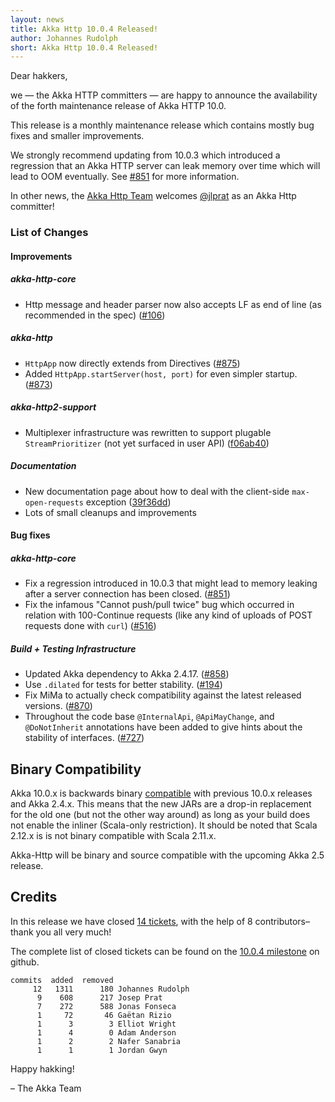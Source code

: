 ```yaml
---
layout: news
title: Akka Http 10.0.4 Released!
author: Johannes Rudolph
short: Akka Http 10.0.4 Released!
---
```


Dear hakkers,

we — the Akka HTTP committers — are happy to announce the availability of the forth maintenance release of Akka HTTP 10.0.

This release is a monthly maintenance release which contains mostly bug fixes and smaller improvements.

We strongly recommend updating from 10.0.3 which introduced a regression that an Akka HTTP server can leak memory
over time which will lead to OOM eventually. See [#851](https://github.com/akka/akka-http/issues/851) for more information.

In other news, the [Akka Http Team](https://github.com/orgs/akka/teams/akka-http-team) welcomes [@jlprat](https://github.com/jlprat)
as an Akka Http committer!

### List of Changes

#### Improvements

##### akka-http-core
 * Http message and header parser now also accepts LF as end of line (as recommended in the spec) ([#106](https://github.com/akka/akka-http/issues/106))

##### akka-http
 * `HttpApp` now directly extends from Directives ([#875](https://github.com/akka/akka-http/issues/875))
 * Added `HttpApp.startServer(host, port)` for even simpler startup. ([#873](https://github.com/akka/akka-http/issues/873))

##### akka-http2-support
 * Multiplexer infrastructure was rewritten to support plugable `StreamPrioritizer` (not yet surfaced in user API) ([f06ab40](https://github.com/akka/akka-http/commit/f06ab40))

##### Documentation
 * New documentation page about how to deal with the client-side `max-open-requests` exception ([39f36dd](https://github.com/akka/akka-http/commit/39f36dd))
 * Lots of small cleanups and improvements

#### Bug fixes

##### akka-http-core
 * Fix a regression introduced in 10.0.3 that might lead to memory leaking after a server connection has been closed. ([#851](https://github.com/akka/akka-http/issues/851))
 * Fix the infamous "Cannot push/pull twice" bug which occurred in relation with 100-Continue requests (like any kind
   of uploads of POST requests done with `curl`) ([#516](https://github.com/akka/akka-http/issues/516))

##### Build + Testing Infrastructure
 * Updated Akka dependency to Akka 2.4.17. ([#858](https://github.com/akka/akka-http/issues/858))
 * Use `.dilated` for tests for better stability. ([#194](https://github.com/akka/akka-http/issues/194))
 * Fix MiMa to actually check compatibility against the latest released versions. ([#870](https://github.com/akka/akka-http/issues/870))
 * Throughout the code base `@InternalApi`, `@ApiMayChange`, and `@DoNotInherit` annotations have been added
   to give hints about the stability of interfaces. ([#727](https://github.com/akka/akka-http/issues/727))

## Binary Compatibility

Akka 10.0.x is backwards binary [compatible](http://doc.akka.io/docs/akka/2.5-M1/common/binary-compatibility-rules.html)
with previous 10.0.x releases and Akka 2.4.x. This means that the new JARs are a drop-in replacement for
the old one (but not the other way around) as long as your build does not enable the inliner (Scala-only restriction).
It should be noted that Scala 2.12.x is is not binary compatible with Scala 2.11.x.

Akka-Http will be binary and source compatible with the upcoming Akka 2.5 release.

## Credits

In this release we have closed [14 tickets](https://github.com/akka/akka-http/milestone/21?closed=1), with the help of 8
contributors– thank you all very much!

The complete list of closed tickets can be found on the
[10.0.4 milestone](https://github.com/akka/akka-http/milestone/21?closed=1) on github.

~~~
commits  added  removed
     12   1311      180 Johannes Rudolph
      9    608      217 Josep Prat
      7    272      588 Jonas Fonseca
      1     72       46 Gaëtan Rizio
      1      3        3 Elliot Wright
      1      4        0 Adam Anderson
      1      2        2 Nafer Sanabria
      1      1        1 Jordan Gwyn
~~~

Happy hakking!

– The Akka Team
